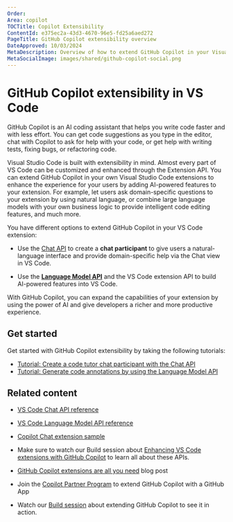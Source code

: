 ```yaml
---
Order:
Area: copilot
TOCTitle: Copilot Extensibility
ContentId: e375ec2a-43d3-4670-96e5-fd25a6aed272
PageTitle: GitHub Copilot extensibility overview
DateApproved: 10/03/2024
MetaDescription: Overview of how to extend GitHub Copilot in your Visual Studio Code extension by using the Chat API or Language Model API.
MetaSocialImage: images/shared/github-copilot-social.png
---
```

# GitHub Copilot extensibility in VS Code

GitHub Copilot is an AI coding assistant that helps you write code faster and with less effort. You can get code suggestions as you type in the editor, chat with Copilot to ask for help with your code, or get help with writing tests, fixing bugs, or refactoring code.

Visual Studio Code is built with extensibility in mind. Almost every part of VS Code can be customized and enhanced through the Extension API. You can extend GitHub Copilot in your own Visual Studio Code extensions to enhance the experience for your users by adding AI-powered features to your extension. For example, let users ask domain-specific questions to your extension by using natural language, or combine large language models with your own business logic to provide intelligent code editing features, and much more.

You have different options to extend GitHub Copilot in your VS Code extension:

- Use the [Chat API](/api/extension-guides/chat.md) to create a **chat participant** to give users a natural-language interface and provide domain-specific help via the Chat view in VS Code.

- Use the [**Language Model API**](/api/extension-guides/language-model.md) and the VS Code extension API to build AI-powered features into VS Code.

With GitHub Copilot, you can expand the capabilities of your extension by using the power of AI and give developers a richer and more productive experience.

## Get started

Get started with GitHub Copilot extensibility by taking the following tutorials:

- [Tutorial: Create a code tutor chat participant with the Chat API](/api/extension-guides/chat-tutorial.md)
- [Tutorial: Generate code annotations by using the Language Model API](/api/extension-guides/language-model-tutorial.md)

## Related content

- [VS Code Chat API reference](/api/extension-guides/chat.md)
- [VS Code Language Model API reference](/api/extension-guides/language-model.md)

- [Copilot Chat extension sample](https://github.com/microsoft/vscode-extension-samples/tree/main/chat-sample)
- Make sure to watch our Build session about [Enhancing VS Code extensions with GitHub Copilot](https://www.youtube.com/watch?v=YI7kjWzIiTM) to learn all about these APIs.

- [GitHub Copilot extensions are all you need](https://code.visualstudio.com/blogs/2024/06/24/extensions-are-all-you-need) blog post

- Join the [Copilot Partner Program](https://github.com/features/preview/copilot-partner-program) to extend GitHub Copilot with a GitHub App
- Watch our [Build session](https://www.youtube.com/watch?v=RXaLlCeaBIA) about extending GitHub Copilot to see it in action.
